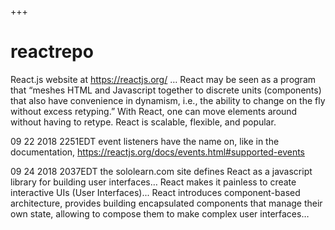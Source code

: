 +++
# reactrepo




React.js website at https://reactjs.org/ … React may be seen as a program that “meshes HTML and Javascript together to discrete units (components) that also have convenience in dynamism, i.e., the ability to change on the fly without excess retyping.” With React, one can move elements around without having to retype. React is scalable, flexible, and popular.

09 22 2018 2251EDT event listeners have the name on, like in the documentation, https://reactjs.org/docs/events.html#supported-events 

09 24 2018 2037EDT the sololearn.com site defines React as a javascript library for building user interfaces… React makes it painless to create interactive UIs (User Interfaces)... React introduces component-based architecture, provides building encapsulated components that manage their own state, allowing to compose them to make complex user interfaces…

